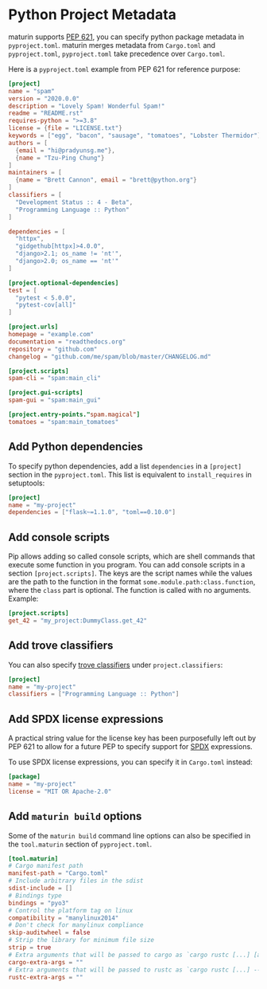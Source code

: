 # Python Project Metadata

maturin supports [PEP 621](https://www.python.org/dev/peps/pep-0621/),
you can specify python package metadata in `pyproject.toml`.
maturin merges metadata from `Cargo.toml` and `pyproject.toml`, `pyproject.toml` take precedence over `Cargo.toml`.

Here is a `pyproject.toml` example from PEP 621 for reference purpose:

```toml
[project]
name = "spam"
version = "2020.0.0"
description = "Lovely Spam! Wonderful Spam!"
readme = "README.rst"
requires-python = ">=3.8"
license = {file = "LICENSE.txt"}
keywords = ["egg", "bacon", "sausage", "tomatoes", "Lobster Thermidor"]
authors = [
  {email = "hi@pradyunsg.me"},
  {name = "Tzu-Ping Chung"}
]
maintainers = [
  {name = "Brett Cannon", email = "brett@python.org"}
]
classifiers = [
  "Development Status :: 4 - Beta",
  "Programming Language :: Python"
]

dependencies = [
  "httpx",
  "gidgethub[httpx]>4.0.0",
  "django>2.1; os_name != 'nt'",
  "django>2.0; os_name == 'nt'"
]

[project.optional-dependencies]
test = [
  "pytest < 5.0.0",
  "pytest-cov[all]"
]

[project.urls]
homepage = "example.com"
documentation = "readthedocs.org"
repository = "github.com"
changelog = "github.com/me/spam/blob/master/CHANGELOG.md"

[project.scripts]
spam-cli = "spam:main_cli"

[project.gui-scripts]
spam-gui = "spam:main_gui"

[project.entry-points."spam.magical"]
tomatoes = "spam:main_tomatoes"
```

## Add Python dependencies

To specify python dependencies, add a list `dependencies` in a `[project]` section in the `pyproject.toml`. This list is equivalent to `install_requires` in setuptools:

```toml
[project]
name = "my-project"
dependencies = ["flask~=1.1.0", "toml==0.10.0"]
```

## Add console scripts

Pip allows adding so called console scripts, which are shell commands that execute some function in you program. You can add console scripts in a section `[project.scripts]`.
The keys are the script names while the values are the path to the function in the format `some.module.path:class.function`, where the `class` part is optional. The function is called with no arguments. Example:

```toml
[project.scripts]
get_42 = "my_project:DummyClass.get_42"
```

## Add trove classifiers

You can also specify [trove classifiers](https://pypi.org/classifiers/) under `project.classifiers`:

```toml
[project]
name = "my-project"
classifiers = ["Programming Language :: Python"]
```

## Add SPDX license expressions

A practical string value for the license key has been purposefully left out by PEP 621
to allow for a future PEP to specify support for
[SPDX](https://spdx.org/licenses/) expressions.

To use SPDX license expressions, you can specify it in `Cargo.toml` instead:

```toml
[package]
name = "my-project"
license = "MIT OR Apache-2.0"
```

## Add `maturin build` options

Some of the `maturin build` command line options can also be specified
in the `tool.maturin` section of `pyproject.toml`.

```toml
[tool.maturin]
# Cargo manifest path
manifest-path = "Cargo.toml"
# Include arbitrary files in the sdist
sdist-include = []
# Bindings type
bindings = "pyo3"
# Control the platform tag on linux
compatibility = "manylinux2014"
# Don't check for manylinux compliance
skip-auditwheel = false
# Strip the library for minimum file size
strip = true
# Extra arguments that will be passed to cargo as `cargo rustc [...] [arg1] [arg2] -- [...]`
cargo-extra-args = ""
# Extra arguments that will be passed to rustc as `cargo rustc [...] -- [...] [arg1] [arg2]`
rustc-extra-args = ""
```
